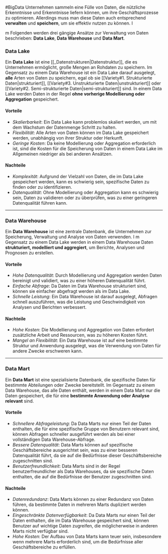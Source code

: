 #BigData
Unternehmen sammeln eine Fülle von Daten, die nützliche Erkenntnisse und Erkenntnisse liefern können, um ihre Geschäftsprozesse zu optimieren. 
Allerdings muss man diese Daten auch entsprechend **verwalten** und **speichern**, um sie effektiv nutzen zu können. I

m Folgenden werden drei gängige Ansätze zur Verwaltung von Daten beschrieben: **Data Lake**, **Data Warehouse** und **Data Mart**.

### Data Lake

Ein **Data Lake** ist eine [[_Datenstrukturen|Datenstruktur]], die es Unternehmen ermöglicht, große Mengen an Rohdaten zu speichern. 
Im Gegensatz zu einem Data Warehouse ist ein Data Lake darauf ausgelegt, **alle** Arten von Daten zu speichern, egal ob sie [[Variety#1. Strukturierte Daten|strukturiert]], [[Variety#3. Unstrukturierte Daten|unstrukturiert]] oder [[Variety#2. Semi-strukturierte Daten|semi-strukturiert]] sind. 
In einem Data Lake werden Daten in der Regel **ohne vorherige Modellierung oder Aggregation** gespeichert.

#### Vorteile

-   _Skalierbarkeit_: Ein Data Lake kann problemlos skaliert werden, um mit dem Wachstum der Datenmenge Schritt zu halten.
-   _Flexibilität_: Alle Arten von Daten können im Data Lake gespeichert werden, unabhängig von ihrer Struktur oder Herkunft.
-   _Geringe Kosten_: Da keine Modellierung oder Aggregation erforderlich ist, sind die Kosten für die Speicherung von Daten in einem Data Lake im Allgemeinen niedriger als bei anderen Ansätzen.

#### Nachteile

-   _Komplexität_: Aufgrund der Vielzahl von Daten, die im Data Lake gespeichert werden, kann es schwierig sein, spezifische Daten zu finden oder zu identifizieren.
-   _Datenqualität_: Ohne Modellierung oder Aggregation kann es schwierig sein, Daten zu validieren oder zu überprüfen, was zu einer geringeren Datenqualität führen kann.

___

### Data Warehouse

Ein **Data Warehouse** ist eine zentrale Datenbank, die Unternehmen zur Speicherung, Verwaltung und Analyse von Daten verwenden. I
m Gegensatz zu einem Data Lake werden in einem Data Warehouse Daten **strukturiert, modelliert und aggregiert**, um Berichte, Analysen und Prognosen zu erstellen.

#### Vorteile

-   _Hohe Datenqualität_: Durch Modellierung und Aggregation werden Daten bereinigt und validiert, was zu einer höheren Datenqualität führt.
-   _Einfache Abfrage_: Da Daten im Data Warehouse strukturiert sind, können sie einfacher abgefragt werden als im Data Lake.
-   _Schnelle Leistung_: Ein Data Warehouse ist darauf ausgelegt, Abfragen schnell auszuführen, was die Leistung und Geschwindigkeit von Analysen und Berichten verbessert.

#### Nachteile

-   _Hohe Kosten_: Die Modellierung und Aggregation von Daten erfordert zusätzliche Arbeit und Ressourcen, was zu höheren Kosten führt.
-   _Mangel an Flexibilität_: Ein Data Warehouse ist auf eine bestimmte Struktur und Anwendung ausgelegt, was die Verwendung von Daten für andere Zwecke erschweren kann.

___


### Data Mart

Ein **Data Mart** ist eine spezialisierte Datenbank, die spezifische Daten für bestimmte Abteilungen oder Zwecke bereitstellt. 
Im Gegensatz zu einem Data Warehouse, das alle Daten enthält, werden in einem Data Mart nur die Daten gespeichert, die für eine **bestimmte Anwendung oder Analyse relevant** sind.

#### Vorteile

-   _Schnellere Abfrageleistung_: Da Data Marts nur einen Teil der Daten enthalten, die für eine spezifische Gruppe von Benutzern relevant sind, können Abfragen schneller ausgeführt werden als bei einer vollständigen Data Warehouse-Abfrage.
-   _Bessere Datenqualität_: Data Marts können auf spezifische Geschäftsbereiche ausgerichtet sein, was zu einer besseren Datenqualität führt, da sie auf die Bedürfnisse dieser Geschäftsbereiche zugeschnitten sind.
-   _Benutzerfreundlichkeit_: Data Marts sind in der Regel benutzerfreundlicher als Data Warehouses, da sie spezifische Daten enthalten, die auf die Bedürfnisse der Benutzer zugeschnitten sind.

#### Nachteile

-   _Datenredundanz_: Data Marts können zu einer Redundanz von Daten führen, da bestimmte Daten in mehreren Marts dupliziert werden können.
-   _Eingeschränkte Datenverfügbarkeit_: Da Data Marts nur einen Teil der Daten enthalten, die im Data Warehouse gespeichert sind, können Benutzer auf wichtige Daten zugreifen, die möglicherweise in anderen Marts nicht verfügbar sind.
-   _Hohe Kosten_: Der Aufbau von Data Marts kann teuer sein, insbesondere wenn mehrere Marts erforderlich sind, um die Bedürfnisse aller Geschäftsbereiche zu erfüllen.